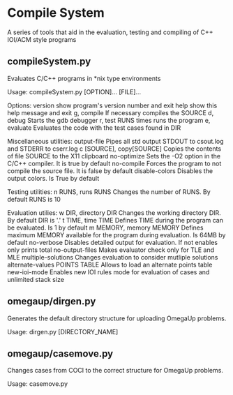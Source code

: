# Compile System

A series of tools that aid in the evaluation, testing and compiling of C++ IOI/ACM style programs

## compileSystem.py

Evaluates C/C++ programs in *nix type environments

Usage: compileSystem.py [OPTION]... [FILE]...

Options:
  version             show program's version number and exit
  help                show this help message and exit
  g, compile          If necessary compiles the SOURCE
  d, debug            Starts the gdb debugger
  r, test             RUNS times runs the program
  e, evaluate         Evaluates the code with the test cases found in DIR

  Miscellaneous utilities:
    output-file         Pipes all std output STDOUT to csout.log and STDERR to
                        cserr.log
    c [SOURCE], copy[SOURCE]
                        Copies the contents of file SOURCE to the X11
                        clipboard
    no-optimize         Sets the -O2 option in the C/C++ compiler. It is true
                        by default
    no-compile          Forces the program to not compile the source file. It
                        is false by default
    disable-colors      Disables the output colors. Is True by default

  Testing utilities:
    n RUNS, runs RUNS
                        Changes the number of RUNS. By default RUNS is 10

  Evaluation utilies:
    w DIR, directory DIR
                        Changes the working directory DIR. By default DIR is
                        '.'
    t TIME, time TIME
                        Defines TIME during the program can be evaluated. Is 1
                        by default
    m MEMORY, memory MEMORY
                        Defines maximum MEMORY available for the program
                        during evaluation. Is 64MB by default
    no-verbose          Disables detailed output for evaluation. If not
                        enables only prints total
    no-output-files     Makes evaluator check only for TLE and MLE
    multiple-solutions
                        Changes evaluation to consider mutliple solutions
    alternate-values POINTS TABLE
                        Allows to load an alternate points table
    new-ioi-mode        Enables new IOI rules mode for evaluation of cases and
                        unlimited stack size
## omegaup/dirgen.py

Generates the default directory structure for uploading OmegaUp problems.

Usage: dirgen.py [DIRECTORY_NAME]

## omegaup/casemove.py

Changes cases from COCI to the correct structure for OmegaUp problems.

Usage: casemove.py

